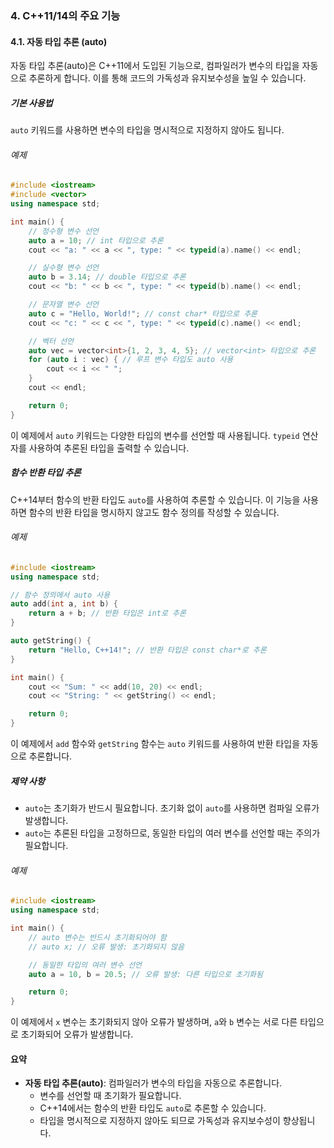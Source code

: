 ### 4. C++11/14의 주요 기능

#### 4.1. 자동 타입 추론 (auto)

자동 타입 추론(auto)은 C++11에서 도입된 기능으로, 컴파일러가 변수의 타입을 자동으로 추론하게 합니다. 이를 통해 코드의 가독성과 유지보수성을 높일 수 있습니다.

##### 기본 사용법

`auto` 키워드를 사용하면 변수의 타입을 명시적으로 지정하지 않아도 됩니다.

###### 예제

```cpp
#include <iostream>
#include <vector>
using namespace std;

int main() {
    // 정수형 변수 선언
    auto a = 10; // int 타입으로 추론
    cout << "a: " << a << ", type: " << typeid(a).name() << endl;

    // 실수형 변수 선언
    auto b = 3.14; // double 타입으로 추론
    cout << "b: " << b << ", type: " << typeid(b).name() << endl;

    // 문자열 변수 선언
    auto c = "Hello, World!"; // const char* 타입으로 추론
    cout << "c: " << c << ", type: " << typeid(c).name() << endl;

    // 벡터 선언
    auto vec = vector<int>{1, 2, 3, 4, 5}; // vector<int> 타입으로 추론
    for (auto i : vec) { // 루프 변수 타입도 auto 사용
        cout << i << " ";
    }
    cout << endl;

    return 0;
}
```

이 예제에서 `auto` 키워드는 다양한 타입의 변수를 선언할 때 사용됩니다. `typeid` 연산자를 사용하여 추론된 타입을 출력할 수 있습니다.

##### 함수 반환 타입 추론

C++14부터 함수의 반환 타입도 `auto`를 사용하여 추론할 수 있습니다. 이 기능을 사용하면 함수의 반환 타입을 명시하지 않고도 함수 정의를 작성할 수 있습니다.

###### 예제

```cpp
#include <iostream>
using namespace std;

// 함수 정의에서 auto 사용
auto add(int a, int b) {
    return a + b; // 반환 타입은 int로 추론
}

auto getString() {
    return "Hello, C++14!"; // 반환 타입은 const char*로 추론
}

int main() {
    cout << "Sum: " << add(10, 20) << endl;
    cout << "String: " << getString() << endl;

    return 0;
}
```

이 예제에서 `add` 함수와 `getString` 함수는 `auto` 키워드를 사용하여 반환 타입을 자동으로 추론합니다.

##### 제약 사항

- `auto`는 초기화가 반드시 필요합니다. 초기화 없이 `auto`를 사용하면 컴파일 오류가 발생합니다.
- `auto`는 추론된 타입을 고정하므로, 동일한 타입의 여러 변수를 선언할 때는 주의가 필요합니다.

###### 예제

```cpp
#include <iostream>
using namespace std;

int main() {
    // auto 변수는 반드시 초기화되어야 함
    // auto x; // 오류 발생: 초기화되지 않음

    // 동일한 타입의 여러 변수 선언
    auto a = 10, b = 20.5; // 오류 발생: 다른 타입으로 초기화됨

    return 0;
}
```

이 예제에서 `x` 변수는 초기화되지 않아 오류가 발생하며, `a`와 `b` 변수는 서로 다른 타입으로 초기화되어 오류가 발생합니다.

#### 요약

- **자동 타입 추론(auto)**: 컴파일러가 변수의 타입을 자동으로 추론합니다.
  - 변수를 선언할 때 초기화가 필요합니다.
  - C++14에서는 함수의 반환 타입도 `auto`로 추론할 수 있습니다.
  - 타입을 명시적으로 지정하지 않아도 되므로 가독성과 유지보수성이 향상됩니다.
